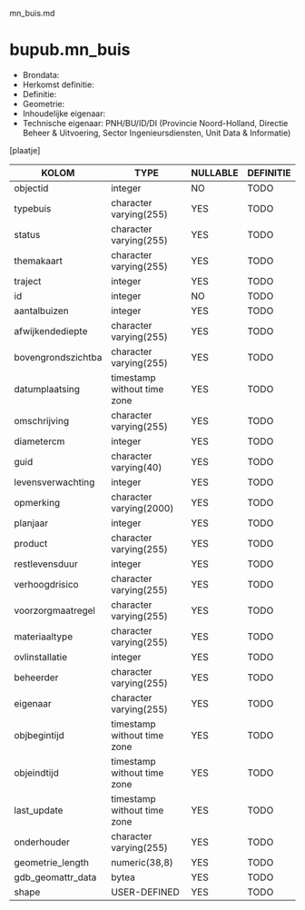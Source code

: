 mn_buis.md

# bupub.mn_buis


* Brondata: 
* Herkomst definitie: 
* Definitie: 
* Geometrie: 
* Inhoudelijke eigenaar: 
* Technische eigenaar: PNH/BU/ID/DI (Provincie Noord-Holland, Directie Beheer & Uitvoering, Sector Ingenieursdiensten, Unit Data & Informatie)

[plaatje]


|KOLOM                            |TYPE                       |NULLABLE|DEFINITIE|
|------                           |----                       |-----   |-----    |
|objectid                         |integer                    |NO      |TODO|
|typebuis                         |character varying(255)     |YES     |TODO|
|status                           |character varying(255)     |YES     |TODO|
|themakaart                       |character varying(255)     |YES     |TODO|
|traject                          |integer                    |YES     |TODO|
|id                               |integer                    |NO      |TODO|
|aantalbuizen                     |integer                    |YES     |TODO|
|afwijkendediepte                 |character varying(255)     |YES     |TODO|
|bovengrondszichtba               |character varying(255)     |YES     |TODO|
|datumplaatsing                   |timestamp without time zone|YES     |TODO|
|omschrijving                     |character varying(255)     |YES     |TODO|
|diametercm                       |integer                    |YES     |TODO|
|guid                             |character varying(40)      |YES     |TODO|
|levensverwachting                |integer                    |YES     |TODO|
|opmerking                        |character varying(2000)    |YES     |TODO|
|planjaar                         |integer                    |YES     |TODO|
|product                          |character varying(255)     |YES     |TODO|
|restlevensduur                   |integer                    |YES     |TODO|
|verhoogdrisico                   |character varying(255)     |YES     |TODO|
|voorzorgmaatregel                |character varying(255)     |YES     |TODO|
|materiaaltype                    |character varying(255)     |YES     |TODO|
|ovlinstallatie                   |integer                    |YES     |TODO|
|beheerder                        |character varying(255)     |YES     |TODO|
|eigenaar                         |character varying(255)     |YES     |TODO|
|objbegintijd                     |timestamp without time zone|YES     |TODO|
|objeindtijd                      |timestamp without time zone|YES     |TODO|
|last_update                      |timestamp without time zone|YES     |TODO|
|onderhouder                      |character varying(255)     |YES     |TODO|
|geometrie_length                 |numeric(38,8)              |YES     |TODO|
|gdb_geomattr_data                |bytea                      |YES     |TODO|
|shape                            |USER-DEFINED               |YES     |TODO|
